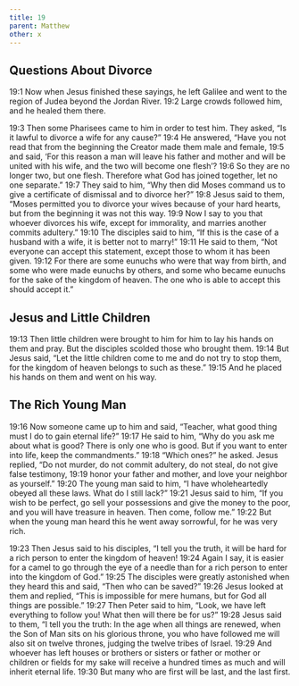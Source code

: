 ```yaml
---
title: 19
parent: Matthew
other: x
---
```


## Questions About Divorce

<a name="19:1">19:1</a> Now when Jesus finished these sayings, he left Galilee and went to the region of Judea beyond the Jordan River. <a name="19:2">19:2</a> Large crowds followed him, and he healed them there.

<a name="19:3">19:3</a> Then some Pharisees came to him in order to test him. They asked, “Is it lawful to divorce a wife for any cause?” <a name="19:4">19:4</a> He answered, “Have you not read that from the beginning the Creator made them male and female, <a name="19:5">19:5</a> and said, ‘For this reason a man will leave his father and mother and will be united with his wife, and the two will become one flesh’? <a name="19:6">19:6</a> So they are no longer two, but one flesh. Therefore what God has joined together, let no one separate.” <a name="19:7">19:7</a> They said to him, “Why then did Moses command us to give a certificate of dismissal and to divorce her?” <a name="19:8">19:8</a> Jesus said to them, “Moses permitted you to divorce your wives because of your hard hearts, but from the beginning it was not this way. <a name="19:9">19:9</a> Now I say to you that whoever divorces his wife, except for immorality, and marries another commits adultery.” <a name="19:10">19:10</a> The disciples said to him, “If this is the case of a husband with a wife, it is better not to marry!” <a name="19:11">19:11</a> He said to them, “Not everyone can accept this statement, except those to whom it has been given. <a name="19:12">19:12</a> For there are some eunuchs who were that way from birth, and some who were made eunuchs by others, and some who became eunuchs for the sake of the kingdom of heaven. The one who is able to accept this should accept it.”

## Jesus and Little Children

<a name="19:13">19:13</a> Then little children were brought to him for him to lay his hands on them and pray. But the disciples scolded those who brought them. <a name="19:14">19:14</a> But Jesus said, “Let the little children come to me and do not try to stop them, for the kingdom of heaven belongs to such as these.” <a name="19:15">19:15</a> And he placed his hands on them and went on his way.

## The Rich Young Man

<a name="19:16">19:16</a> Now someone came up to him and said, “Teacher, what good thing must I do to gain eternal life?” <a name="19:17">19:17</a> He said to him, “Why do you ask me about what is good? There is only one who is good. But if you want to enter into life, keep the commandments.” <a name="19:18">19:18</a> “Which ones?” he asked. Jesus replied, “Do not murder, do not commit adultery, do not steal, do not give false testimony, <a name="19:19">19:19</a> honor your father and mother, and love your neighbor as yourself.” <a name="19:20">19:20</a> The young man said to him, “I have wholeheartedly obeyed all these laws. What do I still lack?” <a name="19:21">19:21</a> Jesus said to him, “If you wish to be perfect, go sell your possessions and give the money to the poor, and you will have treasure in heaven. Then come, follow me.” <a name="19:22">19:22</a> But when the young man heard this he went away sorrowful, for he was very rich.

<a name="19:23">19:23</a> Then Jesus said to his disciples, “I tell you the truth, it will be hard for a rich person to enter the kingdom of heaven! <a name="19:24">19:24</a> Again I say, it is easier for a camel to go through the eye of a needle than for a rich person to enter into the kingdom of God.” <a name="19:25">19:25</a> The disciples were greatly astonished when they heard this and said, “Then who can be saved?” <a name="19:26">19:26</a> Jesus looked at them and replied, “This is impossible for mere humans, but for God all things are possible.” <a name="19:27">19:27</a> Then Peter said to him, “Look, we have left everything to follow you! What then will there be for us?” <a name="19:28">19:28</a> Jesus said to them, “I tell you the truth: In the age when all things are renewed, when the Son of Man sits on his glorious throne, you who have followed me will also sit on twelve thrones, judging the twelve tribes of Israel. <a name="19:29">19:29</a> And whoever has left houses or brothers or sisters or father or mother or children or fields for my sake will receive a hundred times as much and will inherit eternal life. <a name="19:30">19:30</a> But many who are first will be last, and the last first.